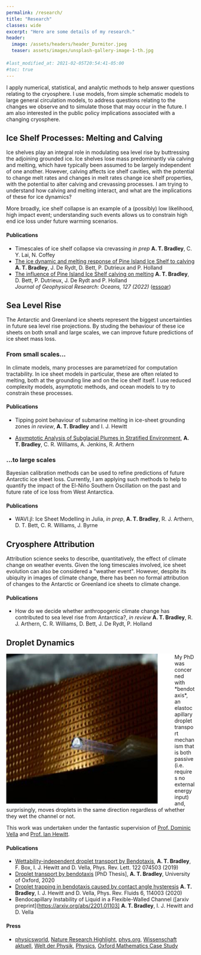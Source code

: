 ```yaml
---
permalink: /research/
title: "Research"
classes: wide
excerpt: "Here are some details of my research."
header:
  image: /assets/headers/header_Durmitor.jpeg
  teaser: assets/images/unsplash-gallery-image-1-th.jpg

#last_modified_at: 2021-02-05T20:54:41-05:00
#toc: true
---
```


I apply numerical, statistical, and analytic methods to help answer questions relating to the cryosphere. I use models, from simple schematic models to large general circulation models, to address questions relating to the changes we observe and to simulate those that may occur in the future. I am also interested in the public policy implications associated with a changing cryosphere.

## Ice Shelf Processes: Melting and Calving
<img align = "right" src="../assets/schematics/shelf_feedbacks.png" alt="" title="" width="450" />

Ice shelves play an integral role in modulating sea level rise by buttressing the adjoining grounded ice. Ice shelves lose mass predominantly via calving and melting, which have typically been assumed to be largely independent of one another. However, calving affects ice shelf cavities, with the potential to change melt rates and changes in melt rates change ice shelf properties, with the potential to alter calving and crevassing processes. I am trying to understand how calving and melting interact, and what are the implications of these for ice dynamics? 

More broadly, ice shelf collapse is an example of a (possibly) low likelihood, high impact event; understanding such events allows us to constrain high end ice loss under future warming scenarios.

#### Publications
* Timescales of ice shelf collapse via crevassing _in prep_
**A. T. Bradley**, C. Y. Lai, N. Coffey
* [The ice dynamic and melting response of Pine Island Ice Shelf to calving](https://www.cambridge.org/core/journals/annals-of-glaciology/article/ice-dynamic-and-melting-response-of-pine-island-ice-shelf-to-calving/46ABBC366EA9B8312ADD0A43DA24B1A6)
**A. T. Bradley**, J. De Rydt, D. Bett, P. Dutrieux and P. Holland   
* [The influence of Pine Island Ice Shelf calving on melting](https://agupubs.onlinelibrary.wiley.com/doi/full/10.1029/2022JC018621)
**A. T. Bradley**, D. Bett, P. Dutrieux, J. De Rydt and P. Holland  
_Journal of Geophysical Research: Oceans, 127 (2022)_  ([essoar](https://www.essoar.org/doi/abs/10.1002/essoar.10510805.1))  


## Sea Level Rise
The Antarctic and Greenland ice sheets represent the biggest uncertainties in future sea level rise projections. By studing the behaviour of these ice sheets on both small and large scales, we can improve future predictions of ice sheet mass loss.

### From small scales...
In climate models, many processes are parametrized for computation tractability. In ice sheet models in particular, these are often related to melting, both at the grounding line and on the ice shelf itself. I use reduced complexity models, asymptotic methods, and ocean models to try to constrain these processes.

#### Publications
* Tipping point behaviour of submarine melting in ice-sheet grounding zones _in review_, **A. T. Bradley** and I. J. Hewitt

* [Asymptotic Analysis of Subglacial Plumes in Stratified Environment](https://royalsocietypublishing.org/doi/10.1098/rspa.2021.0846), **A. T. Bradley**, C. R. Williams, A. Jenkins, R. Arthern

### ...to large scales
Bayesian calibration methods can be used to refine predictions of future Antarctic ice sheet loss. Currently, I am applying such methods to help to quantify the impact of the El-Niño Southern Oscillation on the past and future rate of ice loss from West Antarctica. 

#### Publications
* WAVI.jl: Ice Sheet Modelling in Julia, _in prep_, **A. T. Bradley**, R. J. Arthern, D. T. Bett, C. R. Williams, J. Byrne

## Cryosphere Attribution 
Attribution science seeks to describe, quantitatively, the effect of climate change on weather events. Given the long timescales involved, ice sheet evolution can also be considered a "weather event". However, despite its ubiquity in images of climate change, there has been no formal attribution of changes to the Antarctic or Greenland ice sheets to climate change. 

#### Publications
* How do we decide whether anthropogenic climate change has contributed to sea level rise from Antarctica?, _in review_
**A. T. Bradley**, R. J. Arthern, C. R. Williams, D. Bett, J. De Rydt, P. Holland 


## Droplet Dynamics
<img align = "left" src="../assets/images/bendotaxis_image.jpg" alt="" title="" width="450" height="400" />
My PhD was concerned with  *bendotaxis*, an elastocapillary droplet transport mechanism that is both passive (i.e. requires no external energy input) and, surprisingly, moves droplets in the same direction regardless of whether they wet the channel or not.

This work was undertaken under the fantastic supervision of [Prof. Dominic Vella](https://people.maths.ox.ac.uk/vella/index.html) and [Prof. Ian Hewitt](https://people.maths.ox.ac.uk/hewitt/).

#### Publications
* [Wettability-independent droplet transport by Bendotaxis](https://doi.org/10.1103/PhysRevLett.122.074503), **A. T. Bradley**, F. Box, I. J. Hewitt and D. Vella, Phys. Rev. Lett. 122 074503 (2019)
* [Droplet transport by bendotaxis](https://ora.ox.ac.uk/objects/uuid:8ed6f6b0-a809-4b3b-986e-c990f75b4f7f) [PhD Thesis], **A. T. Bradley**, University of Oxford, 2020
* [Droplet trapping in bendotaxis caused by contact angle hysteresis](https://journals.aps.org/prfluids/abstract/10.1103/PhysRevFluids.6.114003)  **A. T. Bradley**, I. J. Hewitt and D. Vella, Phys. Rev. Fluids 6, 114003 (2020)
* Bendocapillary Instability of Liquid in a Flexible-Walled Channel ([arxiv preprint](https://arxiv.org/abs/2201.01103]  **A. T. Bradley**, I. J. Hewitt and D. Vella

#### Press
* [physicsworld](https://physicsworld.com/a/droplets-move-through-narrow-channel-by-bending-the-walls/), [Nature Research Highlight](https://www.nature.com/articles/d41586-019-00701-0), [phys.org](https://phys.org/news/2019-02-liquid-channel.html), [Wissenschaft aktuell](https://www.wissenschaft-aktuell.de/artikel/Autark_rinnende_Tropfen_1771015590677.html), [Welt der Physik](https://www.weltderphysik.de/gebiet/materie/news/2019/wie-sich-tropfen-selbst-antreiben/), [Physics](https://physics.aps.org/articles/v12/18), [Oxford Mathematics Case Study](https://www.maths.ox.ac.uk/node/31816)
